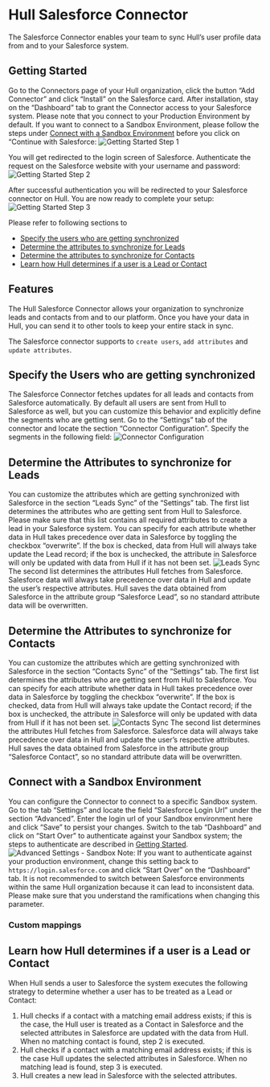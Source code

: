 # Hull Salesforce Connector

The Salesforce Connector enables your team to sync Hull’s user profile data from and to your Salesforce system.

## Getting Started

Go to the Connectors page of your Hull organization, click the button “Add Connector” and click “Install” on the Salesforce card. After installation, stay on the “Dashboard” tab to grant the Connector access to your Salesforce system. Please note that you connect to your Production Environment by default. If you want to connect to a Sandbox Environment, please follow the steps under [Connect with a Sandbox Environment](#connect-with-a-sandbox-environment) before you click on “Continue with Salesforce:
![Getting Started Step 1](./docs/gettingstarted01.png)

You will get redirected to the login screen of Salesforce. Authenticate the request on the Salesforce website with your username and password:
![Getting Started Step 2](./docs/gettingstarted02.png)

After successful authentication you will be redirected to your Salesforce connector on Hull. You are now ready to complete your setup:
![Getting Started Step 3](./docs/gettingstarted03.png)

Please refer to following sections to

- [Specify the users who are getting synchronized](#specify-the-users-who-are-getting-synchronized)
- [Determine the attributes to synchronize for Leads](#determine-the-attributes-to-synchronize-for-leads)
- [Determine the attributes to synchronize for Contacts](#determine-the-attributes-to-synchronize-for-contacts)
- [Learn how Hull determines if a user is a Lead or Contact](#learn-how-hull-determines-if-a-user-is-a-lead-or-contact)

## Features

The Hull Salesforce Connector allows your organization to synchronize leads and contacts from and to our platform. Once you have your data in Hull, you can send it to other tools to keep your entire stack in sync.

The Salesforce connector supports to `create users`, `add attributes` and `update attributes`.

## Specify the Users who are getting synchronized

The Salesforce Connector fetches updates for all leads and contacts from Salesforce automatically.
By default all users are sent from Hull to Salesforce as well, but you can customize this behavior and explicitly define the segments who are getting sent. Go to the “Settings” tab of the connector and locate the section “Connector Configuration”. Specify the segments in the following field:
![Connector Configuration](./docs/connectorconfig01.png)

## Determine the Attributes to synchronize for Leads

You can customize the attributes which are getting synchronized with Salesforce in the section “Leads Sync” of the “Settings” tab. The first list determines the attributes who are getting sent from Hull to Salesforce. Please make sure that this list contains all required attributes to create a lead in your Salesforce system. You can specify for each attribute whether data in Hull takes precedence over data in Salesforce by toggling the checkbox “overwrite”. If the box is checked, data from Hull will always take update the Lead record; if the box is unchecked, the attribute in Salesforce will only be updated with data from Hull if it has not been set.
![Leads Sync](./docs/leadsync01.png)
The second list determines the attributes Hull fetches from Salesforce. Salesforce data will always take precedence over data in Hull and update the user’s respective attributes. Hull saves the data obtained from Salesforce in the attribute group “Salesforce Lead”, so no standard attribute data will be overwritten.


## Determine the Attributes to synchronize for Contacts

You can customize the attributes which are getting synchronized with Salesforce in the section “Contacts Sync” of the “Settings” tab. The first list determines the attributes who are getting sent from Hull to Salesforce. You can specify for each attribute whether data in Hull takes precedence over data in Salesforce by toggling the checkbox “overwrite”. If the box is checked, data from Hull will always take update the Contact record; if the box is unchecked, the attribute in Salesforce will only be updated with data from Hull if it has not been set.
![Contacts Sync](./docs/contactsync01.png)
The second list determines the attributes Hull fetches from Salesforce. Salesforce data will always take precedence over data in Hull and update the user’s respective attributes. Hull saves the data obtained from Salesforce in the attribute group “Salesforce Contact”, so no standard attribute data will be overwritten.

## Connect with a Sandbox Environment

You can configure the Connector to connect to a specific Sandbox system. Go to the tab “Settings” and locate the field “Salesforce Login Url” under the section “Advanced”. Enter the login url of your Sandbox environment here and click “Save” to persist your changes.
Switch to the tab “Dashboard” and click on “Start Over” to authenticate against your Sandbox system; the steps to authenticate are described in [Getting Started](#getting-started).
![Advanced Settings - Sandbox](./docs/advancedsettings01.png)
Note: If you want to authenticate against your production environment, change this setting back to `https://login.salesforce.com` and click “Start Over” on the “Dashboard” tab. It is not recommended to switch between Salesforce environments within the same Hull organization because it can lead to inconsistent data. Please make sure that you understand the ramifications when changing this parameter.

### Custom mappings

## Learn how Hull determines if a user is a Lead or Contact

When Hull sends a user to Salesforce the system executes the following strategy to determine whether a user has to be treated as a Lead or Contact:

1. Hull checks if a contact with a matching email address exists; if this is the case, the Hull user is treated as a Contact in Salesforce and the selected attributes in Salesforce are updated with the data from Hull. When no matching contact is found, step 2 is executed.
2. Hull checks if a contact with a matching email address exists; if this is the case Hull updates the selected attributes in Salesforce. When no matching lead is found, step 3 is executed.
3. Hull creates a new lead in Salesforce with the selected attributes.
